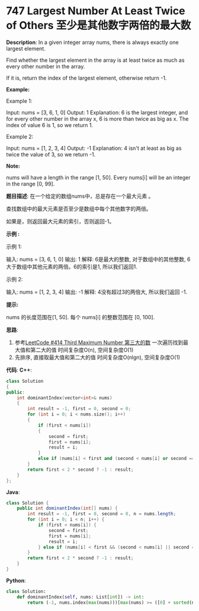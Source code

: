 # 747 Largest Number At Least Twice of Others 至少是其他数字两倍的最大数

__Description__:
In a given integer array nums, there is always exactly one largest element.

Find whether the largest element in the array is at least twice as much as every other number in the array.

If it is, return the index of the largest element, otherwise return -1.

__Example:__

Example 1:

Input: nums = [3, 6, 1, 0]
Output: 1
Explanation: 6 is the largest integer, and for every other number in the array x,
6 is more than twice as big as x.  The index of value 6 is 1, so we return 1.

Example 2:

Input: nums = [1, 2, 3, 4]
Output: -1
Explanation: 4 isn't at least as big as twice the value of 3, so we return -1.

__Note:__

nums will have a length in the range [1, 50].
Every nums[i] will be an integer in the range [0, 99].

__题目描述__:
在一个给定的数组nums中，总是存在一个最大元素 。

查找数组中的最大元素是否至少是数组中每个其他数字的两倍。

如果是，则返回最大元素的索引，否则返回-1。

__示例 :__

示例 1:

输入: nums = [3, 6, 1, 0]
输出: 1
解释: 6是最大的整数, 对于数组中的其他整数,
6大于数组中其他元素的两倍。6的索引是1, 所以我们返回1.

示例 2:

输入: nums = [1, 2, 3, 4]
输出: -1
解释: 4没有超过3的两倍大, 所以我们返回 -1.

__提示:__

nums 的长度范围在[1, 50].
每个 nums[i] 的整数范围在 [0, 100].

__思路__:

1. 参考[LeetCode #414 Third Maximum Number 第三大的数](https://www.jianshu.com/p/7b36be4543da)
一次遍历找到最大值和第二大的值
时间复杂度O(n), 空间复杂度O(1)
2. 先排序, 直接取最大值和第二大的值
时间复杂度O(nlgn), 空间复杂度O(1)

__代码__:
__C++__:

```C++
class Solution 
{
public:
    int dominantIndex(vector<int>& nums) 
    {
        int result = -1, first = 0, second = 0;
        for (int i = 0; i < nums.size(); i++) 
        {
            if (first < nums[i]) 
            {
                second = first;
                first = nums[i];
                result = i;
            } 
            else if (nums[i] < first and (second < nums[i] or second == first)) second = nums[i];
        }
        return first < 2 * second ? -1 : result;
    }
};
```

__Java__:

```Java
class Solution {
    public int dominantIndex(int[] nums) {
        int result = -1, first = 0, second = 0, n = nums.length;
        for (int i = 0; i < n; i++) {
            if (first < nums[i]) {
                second = first;
                first = nums[i];
                result = i;
            } else if (nums[i] < first && (second < nums[i] || second == first)) second = nums[i];
        }
        return first < 2 * second ? -1 : result;
    }
}
```

__Python__:

```Python
class Solution:
    def dominantIndex(self, nums: List[int]) -> int:
        return (-1, nums.index(max(nums)))[max(nums) >= ([0] + sorted(nums))[-2] * 2]
```

